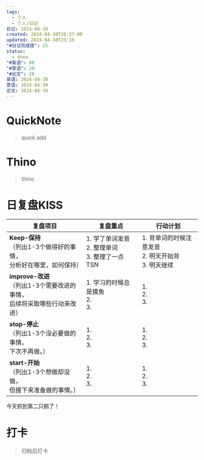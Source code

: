 ```yaml
---
tags:
  - 个人
  - 个人/日记
日记: 2024-04-30
created: 2024-04-30T20:57:00
updated: 2024-04-30T23:19
"#日记完成度": 25
status:
  - done
"#英语": 60
"#意语": 20
"#论文": 20
英语: 2024-04-30
意语: 2024-04-30
论文: 2024-04-30
---
```

# QuickNote
> quick add

# Thino
> thino

# 日复盘KISS
| **复盘项目**                                             | **复盘重点**                             | **行动计划**                              |
| ---------------------------------------------------- | ------------------------------------ | ------------------------------------- |
| **Keep-保持**<br>（列出1-3个做得好的事情，<br>   分析好在哪里，如何保持）     | 1.  学了单词发音<br>2. 整理单词<br>3. 整理了一点TSN | 1.  背单词的时候注意发音<br>2. 明天开始背<br>3. 明天继续 |
| **improve-改进**<br>（列出1-3个需要改进的事情，<br>  后续将采取哪些行动来改进） | 1.  学习的时候总是摸鱼<br>2. <br>3.           | 1. <br>2. <br>3.                      |
| **stop-停止**<br>（列出1-3个没必要做的事情，<br>下次不再做。）            | 1.  <br>2. <br>3.                    | 1.  <br>2. <br>3.                     |
| **start-开始**<br>（列出1-3个想做却没做，<br>但接下来准备做的事情。）        | 1.  <br>2. <br>3.                    | 1.  <br>2. <br>3.                     |

今天抓到第二只鹅了！

# 打卡
> 归档后打卡


